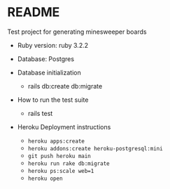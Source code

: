 # README

Test project for generating minesweeper boards

* Ruby version: ruby 3.2.2

* Database: Postgres

* Database initialization
	* rails db:create db:migrate

* How to run the test suite
	* rails test

* Heroku Deployment instructions
	* `heroku apps:create`
	* `heroku addons:create heroku-postgresql:mini`
	* `git push heroku main`
	* `heroku run rake db:migrate`
	* `heroku ps:scale web=1`
	* `heroku open`
